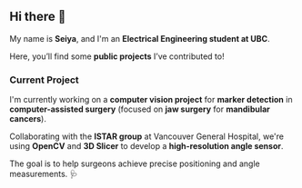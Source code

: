 ## Hi there 👋

My name is **Seiya**, and I'm an **Electrical Engineering student at UBC**. 

Here, you’ll find some **public projects** I’ve contributed to!

### Current Project
I'm currently working on a **computer vision project** for **marker detection** in **computer-assisted surgery** (focused on **jaw surgery** for **mandibular cancers**). 

Collaborating with the **ISTAR group** at Vancouver General Hospital, we're using **OpenCV** and **3D Slicer** to develop a **high-resolution angle sensor**. 

The goal is to help surgeons achieve precise positioning and angle measurements. 🩺

